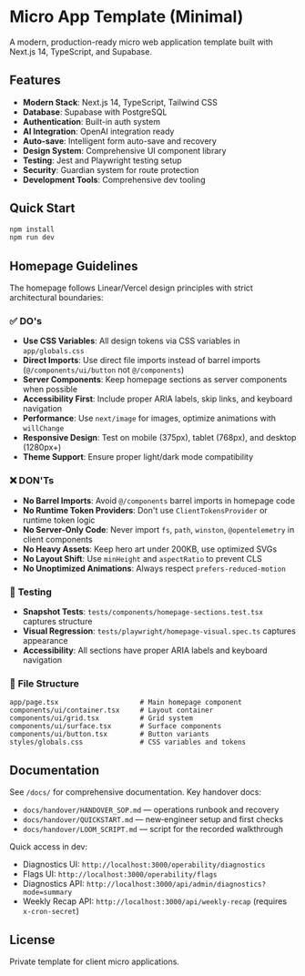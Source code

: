 # Micro App Template (Minimal)

A modern, production-ready micro web application template built with Next.js 14, TypeScript, and Supabase.

## Features

- **Modern Stack**: Next.js 14, TypeScript, Tailwind CSS
- **Database**: Supabase with PostgreSQL
- **Authentication**: Built-in auth system
- **AI Integration**: OpenAI integration ready
- **Auto-save**: Intelligent form auto-save and recovery
- **Design System**: Comprehensive UI component library
- **Testing**: Jest and Playwright testing setup
- **Security**: Guardian system for route protection
- **Development Tools**: Comprehensive dev tooling

## Quick Start

```bash
npm install
npm run dev
```

## Homepage Guidelines

The homepage follows Linear/Vercel design principles with strict architectural boundaries:

### ✅ **DO's**
- **Use CSS Variables**: All design tokens via CSS variables in `app/globals.css`
- **Direct Imports**: Use direct file imports instead of barrel imports (`@/components/ui/button` not `@/components`)
- **Server Components**: Keep homepage sections as server components when possible
- **Accessibility First**: Include proper ARIA labels, skip links, and keyboard navigation
- **Performance**: Use `next/image` for images, optimize animations with `willChange`
- **Responsive Design**: Test on mobile (375px), tablet (768px), and desktop (1280px+)
- **Theme Support**: Ensure proper light/dark mode compatibility

### ❌ **DON'Ts**
- **No Barrel Imports**: Avoid `@/components` barrel imports in homepage code
- **No Runtime Token Providers**: Don't use `ClientTokensProvider` or runtime token logic
- **No Server-Only Code**: Never import `fs`, `path`, `winston`, `@opentelemetry` in client components
- **No Heavy Assets**: Keep hero art under 200KB, use optimized SVGs
- **No Layout Shift**: Use `minHeight` and `aspectRatio` to prevent CLS
- **No Unoptimized Animations**: Always respect `prefers-reduced-motion`

### 🧪 **Testing**
- **Snapshot Tests**: `tests/components/homepage-sections.test.tsx` captures structure
- **Visual Regression**: `tests/playwright/homepage-visual.spec.ts` captures appearance
- **Accessibility**: All sections have proper ARIA labels and keyboard navigation

### 📁 **File Structure**
```
app/page.tsx                    # Main homepage component
components/ui/container.tsx     # Layout container
components/ui/grid.tsx          # Grid system
components/ui/surface.tsx       # Surface components
components/ui/button.tsx        # Button variants
styles/globals.css              # CSS variables and tokens
```

## Documentation

See `/docs/` for comprehensive documentation. Key handover docs:

- `docs/handover/HANDOVER_SOP.md` — operations runbook and recovery
- `docs/handover/QUICKSTART.md` — new‑engineer setup and first checks
- `docs/handover/LOOM_SCRIPT.md` — script for the recorded walkthrough

Quick access in dev:

- Diagnostics UI: `http://localhost:3000/operability/diagnostics`
- Flags UI: `http://localhost:3000/operability/flags`
- Diagnostics API: `http://localhost:3000/api/admin/diagnostics?mode=summary`
- Weekly Recap API: `http://localhost:3000/api/weekly-recap` (requires `x-cron-secret`)

## License

Private template for client micro applications.
